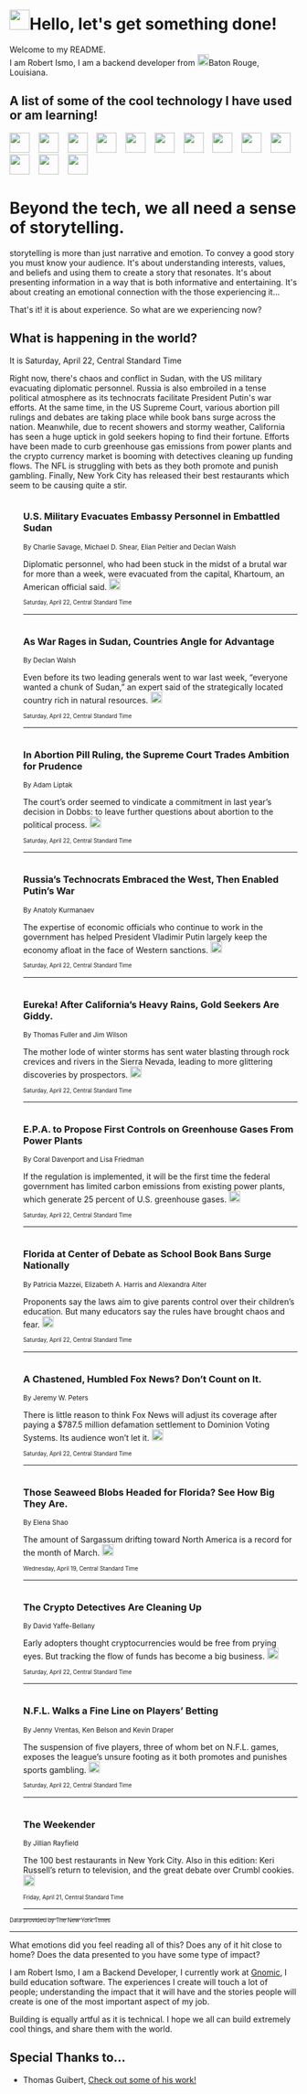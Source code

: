 <h1><img src="https://emojis.slackmojis.com/emojis/images/1643514375/3493/hot-coffee.gif?1643514375" width="35"/>Hello, let's get something done!</h1>

<p>Welcome to my README.<br/>
I am Robert Ismo, I am a backend developer from <img src="https://emojis.slackmojis.com/emojis/images/1638395689/50435/moulin_rouge.png?1638395689" width="20"/>Baton Rouge, Louisiana.</p>
<h2>A list of some of the cool technology I have used or am learning!</h2>
<p>
<img src="https://emojis.slackmojis.com/emojis/images/1643516091/21142/meow_bongotap.gif?1643516091" width="35" alt="">
<img src="https://img.shields.io/badge/Favorite%20Frontend%20Framework-SvelteKit-f83903" alt="">
<img src="https://img.shields.io/badge/Second%20Favorite-Vue-40b581" alt="">
<img src="https://img.shields.io/badge/Most%20Used%20Runtime-Nodejs-78b061" alt="">
<img src="https://emojis.slackmojis.com/emojis/images/1643517416/34482/fire.gif?1643517416" width="35" alt="">
<img src="https://img.shields.io/badge/Javascript%20But%20Better-Typescript-0078ca" alt="">
<img src="https://img.shields.io/badge/Favorite%20Language-Elixir-3e244d" alt="">
<img src="https://img.shields.io/badge/Containerize%20Everything-Docker-6ac9ef" alt="">
<img src="https://emojis.slackmojis.com/emojis/images/1643514596/5999/meow_party.gif?1643514596" width="35" alt="">
<img src="https://img.shields.io/badge/API%20Love%20Language-Graphql-de32a5" alt="">
<img src="https://img.shields.io/badge/Our%20Favorite%20Version%20Controller-Git-e94f33" alt="">
<img src="https://img.shields.io/badge/Favorite%20Database-Redis-d42d1d" alt="">
<img src="https://emojis.slackmojis.com/emojis/images/1643514559/5584/deployparrot.gif?1643514559" width="35" alt="">
<img src="https://img.shields.io/badge/Container%20Interstate-RabbitMQ-f66200" alt="">
<img src="https://img.shields.io/badge/Gotta%20Learn-Kubernetes-316adf" alt="">
<img src="https://img.shields.io/badge/Really%20Mature%20Now-WASM-654fef" alt="">
<img src="https://emojis.slackmojis.com/emojis/images/1666642497/61942/dance_vibe.gif?1666642497" width="35" alt="">
<img src="https://img.shields.io/badge/For%20My%20M1-ARM64-657d96" alt="">
<img src="https://img.shields.io/badge/Loving%20This%20So%20Much-TailwindCSS-17bcb5" alt="">
<img src="https://img.shields.io/badge/Cool%20Build%20Tool-Vite-f9cb24" alt="">
<img src="https://emojis.slackmojis.com/emojis/images/1669231376/62819/working-on-it.gif?1669231376" width="35" alt="">
<img src="https://img.shields.io/badge/Fun%20and%20Easy%20Database-MongoDB-5f8c49" alt="">
<img src="https://img.shields.io/badge/JS%20Life%20Support-NPM-c73737" alt="">
<img src="https://img.shields.io/badge/I%20Liked%20It-DynamoDB-0073b9" alt="">
<img src="https://emojis.slackmojis.com/emojis/images/1643514045/46/question.gif?1643514045" width="35" alt="">
<img src="https://img.shields.io/badge/cool-React-60d6f9" alt="">
<img src="https://img.shields.io/badge/Future%20Big%20Project-Lambda-f37e00" alt="">
<img src="https://img.shields.io/badge/NPM%20But%20Better-PNPM-f1aa07" alt="">
<img src="https://emojis.slackmojis.com/emojis/images/1643514943/9662/fbwow.gif?1643514943" width="35" alt="">
<img src="https://img.shields.io/badge/First%20Language-C-662079" alt="">
<img src="https://img.shields.io/badge/Where%20I%20Deploy%20Frontend-Vercel-000000" alt="">
<img src="https://img.shields.io/badge/Who%20Does%20not%20Want%20an%20App-Swift-f9492a" alt="">
<img src="https://emojis.slackmojis.com/emojis/images/1643514058/151/javascript.png?1643514058" width="35" alt="">
<img src="https://img.shields.io/badge/cool-Python-fbd542" alt="">
<img src="https://img.shields.io/badge/Favorite%20Something-Stripe-656cdc" alt="">
<img src="https://img.shields.io/badge/Of%20Course-HTML5-ed6327" alt="">
<img src="https://emojis.slackmojis.com/emojis/images/1660415405/60731/bomb.gif?1660415405" width="35" alt="">
<img src="https://img.shields.io/badge/hate-CSS-2964ec" alt="">
<img src="https://img.shields.io/badge/Learning-CircleCI-141215" alt="">
<img src="https://img.shields.io/badge/Learning-Rust-fbbb3b" alt="">
<img src="https://emojis.slackmojis.com/emojis/images/1660415397/60712/writing-hand.gif?1660415397" width="35" alt="">
<img src="https://img.shields.io/badge/Dev%20Browser%20of%20Choice-Firefox-cc4e26" alt="">
<img src="https://img.shields.io/badge/Recoverying%20From%20Windows-UNIX-1781e3" alt="">
<img src="https://img.shields.io/badge/LOVE-LogSeq-90c1c2" alt="">
<img src="https://emojis.slackmojis.com/emojis/images/1643514066/223/kirby.gif?1643514066" width="35" alt="">
<img src="https://img.shields.io/badge/Daily%20Driver-MacOS-e6e6e8" alt="">
<img src="https://img.shields.io/badge/Git%20Server-Github-000000" alt="">
<img src="https://img.shields.io/badge/enjoyable-EC2-f17428" alt="">
<img src="https://emojis.slackmojis.com/emojis/images/1643514239/2069/excited.gif?1643514239" width="35" alt="">
</p>
<h1>Beyond the tech, we all need a sense of storytelling.</h1>
<p>storytelling is more than just narrative and emotion. To convey a good story you must know your audience. It's about understanding interests, values, and beliefs and using them to create a story that resonates. It's about presenting information in a way that is both informative and entertaining. It's about creating an emotional connection with the those experiencing it...</p>
<p>That's it! it is about experience. So what are we experiencing now?</p>
<h2>What is happening in the world?</h2>
<p>It is Saturday, April 22, Central Standard Time</p>
<p>
Right now, there&#39;s chaos and conflict in Sudan, with the US military evacuating diplomatic personnel. Russia is also embroiled in a tense political atmosphere as its technocrats facilitate President Putin&#39;s war efforts. At the same time, in the US Supreme Court, various abortion pill rulings and debates are taking place while book bans surge across the nation. Meanwhile, due to recent showers and stormy weather, California has seen a huge uptick in gold seekers hoping to find their fortune. Efforts have been made to curb greenhouse gas emissions from power plants and the crypto currency market is booming with detectives cleaning up funding flows. The NFL is struggling with bets as they both promote and punish gambling. Finally, New York City has released their best restaurants which seem to be causing quite a stir.</p>
<ol>
<img src="https://img.shields.io/badge/-world-blue" alt="">
<h3>U.S. Military Evacuates Embassy Personnel in Embattled Sudan</h3>
<sub>By Charlie Savage, Michael D. Shear, Elian Peltier and Declan Walsh</sub>
<p>Diplomatic personnel, who had been stuck in the midst of a brutal war for more than a week, were evacuated from the capital, Khartoum, an American official said.  <a href="https://nyti.ms/3H1rYXG"><img src="https://developer.nytimes.com/files/poweredby_nytimes_30b.png?v=1583354208352" height="20"></a></p>
<sub><sub>Saturday, April 22, Central Standard Time</sub></sub>
<hr/>
<img src="https://img.shields.io/badge/-world-blue" alt="">
<h3>As War Rages in Sudan, Countries Angle for Advantage</h3>
<sub>By Declan Walsh</sub>
<p>Even before its two leading generals went to war last week, “everyone wanted a chunk of Sudan,” an expert said of the strategically located country rich in natural resources.  <a href="https://nyti.ms/3UWT8V4"><img src="https://developer.nytimes.com/files/poweredby_nytimes_30b.png?v=1583354208352" height="20"></a></p>
<sub><sub>Saturday, April 22, Central Standard Time</sub></sub>
<hr/>
<img src="https://img.shields.io/badge/-us-blue" alt="">
<h3>In Abortion Pill Ruling, the Supreme Court Trades Ambition for Prudence</h3>
<sub>By Adam Liptak</sub>
<p>The court’s order seemed to vindicate a commitment in last year’s decision in Dobbs: to leave further questions about abortion to the political process.  <a href="https://nyti.ms/3KRmsI8"><img src="https://developer.nytimes.com/files/poweredby_nytimes_30b.png?v=1583354208352" height="20"></a></p>
<sub><sub>Saturday, April 22, Central Standard Time</sub></sub>
<hr/>
<img src="https://img.shields.io/badge/-world-blue" alt="">
<h3>Russia’s Technocrats Embraced the West, Then Enabled Putin’s War</h3>
<sub>By Anatoly Kurmanaev</sub>
<p>The expertise of economic officials who continue to work in the government has helped President Vladimir Putin largely keep the economy afloat in the face of Western sanctions.  <a href="https://nyti.ms/40q1BBz"><img src="https://developer.nytimes.com/files/poweredby_nytimes_30b.png?v=1583354208352" height="20"></a></p>
<sub><sub>Saturday, April 22, Central Standard Time</sub></sub>
<hr/>
<img src="https://img.shields.io/badge/-us-blue" alt="">
<h3>Eureka! After California’s Heavy Rains, Gold Seekers Are Giddy.</h3>
<sub>By Thomas Fuller and Jim Wilson</sub>
<p>The mother lode of winter storms has sent water blasting through rock crevices and rivers in the Sierra Nevada, leading to more glittering discoveries by prospectors.  <a href="https://nyti.ms/40DIX9u"><img src="https://developer.nytimes.com/files/poweredby_nytimes_30b.png?v=1583354208352" height="20"></a></p>
<sub><sub>Saturday, April 22, Central Standard Time</sub></sub>
<hr/>
<img src="https://img.shields.io/badge/-climate-blue" alt="">
<h3>E.P.A. to Propose First Controls on Greenhouse Gases From Power Plants</h3>
<sub>By Coral Davenport and Lisa Friedman</sub>
<p>If the regulation is implemented, it will be the first time the federal government has limited carbon emissions from existing power plants, which generate 25 percent of U.S. greenhouse gases.  <a href="https://nyti.ms/3N5JXQf"><img src="https://developer.nytimes.com/files/poweredby_nytimes_30b.png?v=1583354208352" height="20"></a></p>
<sub><sub>Saturday, April 22, Central Standard Time</sub></sub>
<hr/>
<img src="https://img.shields.io/badge/-books-blue" alt="">
<h3>Florida at Center of Debate as School Book Bans Surge Nationally</h3>
<sub>By Patricia Mazzei, Elizabeth A. Harris and Alexandra Alter</sub>
<p>Proponents say the laws aim to give parents control over their children’s education. But many educators say the rules have brought chaos and fear.  <a href="https://nyti.ms/3mSLkY5"><img src="https://developer.nytimes.com/files/poweredby_nytimes_30b.png?v=1583354208352" height="20"></a></p>
<sub><sub>Saturday, April 22, Central Standard Time</sub></sub>
<hr/>
<img src="https://img.shields.io/badge/-business-blue" alt="">
<h3>A Chastened, Humbled Fox News? Don’t Count on It.</h3>
<sub>By Jeremy W. Peters</sub>
<p>There is little reason to think Fox News will adjust its coverage after paying a $787.5 million defamation settlement to Dominion Voting Systems. Its audience won’t let it.  <a href="https://nyti.ms/41uvUbC"><img src="https://developer.nytimes.com/files/poweredby_nytimes_30b.png?v=1583354208352" height="20"></a></p>
<sub><sub>Saturday, April 22, Central Standard Time</sub></sub>
<hr/>
<img src="https://img.shields.io/badge/-climate-blue" alt="">
<h3>Those Seaweed Blobs Headed for Florida? See How Big They Are.</h3>
<sub>By Elena Shao</sub>
<p>The amount of Sargassum drifting toward North America is a record for the month of March.  <a href="https://nyti.ms/3KNaPlq"><img src="https://developer.nytimes.com/files/poweredby_nytimes_30b.png?v=1583354208352" height="20"></a></p>
<sub><sub>Wednesday, April 19, Central Standard Time</sub></sub>
<hr/>
<img src="https://img.shields.io/badge/-business-blue" alt="">
<h3>The Crypto Detectives Are Cleaning Up</h3>
<sub>By David Yaffe-Bellany</sub>
<p>Early adopters thought cryptocurrencies would be free from prying eyes. But tracking the flow of funds has become a big business.  <a href="https://nyti.ms/41vMveS"><img src="https://developer.nytimes.com/files/poweredby_nytimes_30b.png?v=1583354208352" height="20"></a></p>
<sub><sub>Saturday, April 22, Central Standard Time</sub></sub>
<hr/>
<img src="https://img.shields.io/badge/-sports-blue" alt="">
<h3>N.F.L. Walks a Fine Line on Players’ Betting</h3>
<sub>By Jenny Vrentas, Ken Belson and Kevin Draper</sub>
<p>The suspension of five players, three of whom bet on N.F.L. games, exposes the league’s unsure footing as it both promotes and punishes sports gambling.  <a href="https://nyti.ms/3oxe1Ky"><img src="https://developer.nytimes.com/files/poweredby_nytimes_30b.png?v=1583354208352" height="20"></a></p>
<sub><sub>Saturday, April 22, Central Standard Time</sub></sub>
<hr/>
<img src="https://img.shields.io/badge/-briefing-blue" alt="">
<h3>The Weekender</h3>
<sub>By Jillian Rayfield</sub>
<p>The 100 best restaurants in New York City. Also in this edition: Keri Russell’s return to television, and the great debate over Crumbl cookies.  <a href="https://nyti.ms/41PpiUH"><img src="https://developer.nytimes.com/files/poweredby_nytimes_30b.png?v=1583354208352" height="20"></a></p>
<sub><sub>Friday, April 21, Central Standard Time</sub></sub>
<hr/>
</ol>
<a href="https://developer.nytimes.com"><sub><sub>Data provided by The New York Times</sub></sub></a>
<hr/>
<p>What emotions did you feel reading all of this? Does any of it hit close to home? Does the data presented to you have some type of impact?</p>
<p>I am Robert Ismo, I am a Backend Developer, I currently work at <a href="https://gnomic.education/">Gnomic</a>, I build education software. The experiences I create will touch a lot of people; understanding the impact that it will have and the stories people will create is one of the most important aspect of my job.</p>
<p>Building is equally artful as it is technical. I hope we all can build extremely cool things, and share them with the world.</p>
<h2>Special Thanks to...</h2>
<ul>
<li>Thomas Guibert, <a href="https://github.com/thmsgbrt/thmsgbrt">Check out some of his work!</a></li>
</ul>